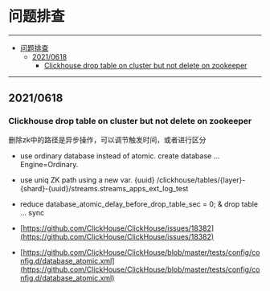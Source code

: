 # 问题排查

------

- [问题排查](#问题排查)
  - [2021/0618](#20210618)
    - [Clickhouse drop table on cluster but not delete on zookeeper](#clickhouse-drop-table-on-cluster-but-not-delete-on-zookeeper)

------

## 2021/0618

### Clickhouse drop table on cluster but not delete on zookeeper

删除zk中的路径是异步操作，可以调节触发时间，或者进行区分

- use ordinary database instead of atomic. create database ... Engine=Ordinary.
- use uniq ZK path using a new var. {uuid} /clickhouse/tables/{layer}-{shard}-{uuid}/streams.streams_apps_ext_log_test
- reduce database_atomic_delay_before_drop_table_sec = 0; & drop table ... sync

- [https://github.com/ClickHouse/ClickHouse/issues/18382](https://github.com/ClickHouse/ClickHouse/issues/18382)
- [https://github.com/ClickHouse/ClickHouse/blob/master/tests/config/config.d/database_atomic.xml](https://github.com/ClickHouse/ClickHouse/blob/master/tests/config/config.d/database_atomic.xml)